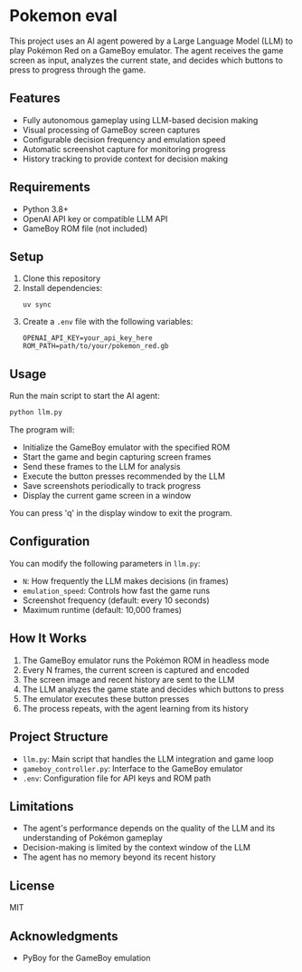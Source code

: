 # Pokemon eval

This project uses an AI agent powered by a Large Language Model (LLM) to play Pokémon Red on a GameBoy emulator. The agent receives the game screen as input, analyzes the current state, and decides which buttons to press to progress through the game.

## Features

- Fully autonomous gameplay using LLM-based decision making
- Visual processing of GameBoy screen captures
- Configurable decision frequency and emulation speed
- Automatic screenshot capture for monitoring progress
- History tracking to provide context for decision making

## Requirements

- Python 3.8+
- OpenAI API key or compatible LLM API
- GameBoy ROM file (not included)

## Setup

1. Clone this repository
2. Install dependencies:
   ```
   uv sync
   ```
3. Create a `.env` file with the following variables:
   ```
   OPENAI_API_KEY=your_api_key_here
   ROM_PATH=path/to/your/pokemon_red.gb
   ```

## Usage

Run the main script to start the AI agent:


```bash
python llm.py
```


The program will:
- Initialize the GameBoy emulator with the specified ROM
- Start the game and begin capturing screen frames
- Send these frames to the LLM for analysis
- Execute the button presses recommended by the LLM
- Save screenshots periodically to track progress
- Display the current game screen in a window

You can press 'q' in the display window to exit the program.

## Configuration

You can modify the following parameters in `llm.py`:
- `N`: How frequently the LLM makes decisions (in frames)
- `emulation_speed`: Controls how fast the game runs
- Screenshot frequency (default: every 10 seconds)
- Maximum runtime (default: 10,000 frames)

## How It Works

1. The GameBoy emulator runs the Pokémon ROM in headless mode
2. Every N frames, the current screen is captured and encoded
3. The screen image and recent history are sent to the LLM
4. The LLM analyzes the game state and decides which buttons to press
5. The emulator executes these button presses
6. The process repeats, with the agent learning from its history

## Project Structure

- `llm.py`: Main script that handles the LLM integration and game loop
- `gameboy_controller.py`: Interface to the GameBoy emulator
- `.env`: Configuration file for API keys and ROM path

## Limitations

- The agent's performance depends on the quality of the LLM and its understanding of Pokémon gameplay
- Decision-making is limited by the context window of the LLM
- The agent has no memory beyond its recent history

## License

MIT

## Acknowledgments

- PyBoy for the GameBoy emulation
